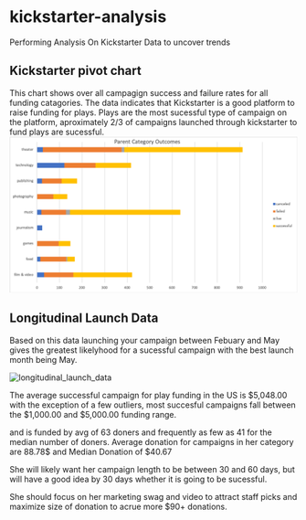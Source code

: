 # kickstarter-analysis
Performing Analysis On Kickstarter Data to uncover trends



## Kickstarter pivot chart
This chart shows over all campagign success and failure rates for all funding catagories.
The data indicates that Kickstarter is a good platform to raise funding for plays.
Plays are the most sucessful type of campaign on the platform, aproximately 2/3 of campaigns launched through kickstarter to fund plays are sucessful. 
![kickstarter_pivot_chart](images/kickstarter_pivot_chart.png)

## Longitudinal Launch Data
Based on this data launching your campaign between Febuary and May gives the greatest likelyhood for a sucessful campaign with the best launch month being May. 

![longitudinal_launch_data](longitudinal_launch_data.png)

The average successful campaign for play funding in the US is $5,048.00 with the exception of a few outliers, most succesful campaigns fall between the $1,000.00 and $5,000.00 funding range. 

and is funded by avg of 63 doners and frequently as few as 41 for the median number of doners.  Average donation for campaigns in her category are 88.78$ and Median Donation of $40.67

She will likely want her campaign length to be between 30 and 60 days, but will have a good idea by 30 days whether it is going to be sucessful. 

She should focus on her marketing swag and video to attract staff picks and maximize size of donation to acrue more $90+ donations. 
